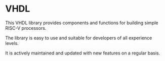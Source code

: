 # VHDL
This VHDL library provides components and functions for building simple RISC-V processors.

The library is easy to use and suitable for developers of all experience levels.

It is actively maintained and updated with new features on a regular basis.
